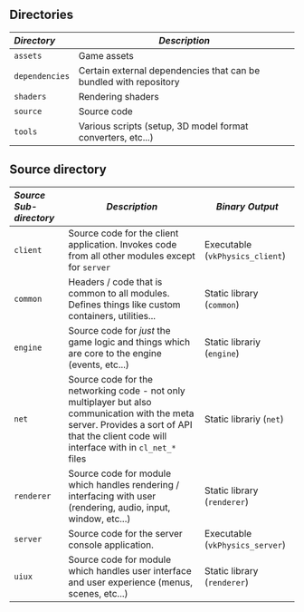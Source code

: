 ## Directories

| *Directory*    | *Description*                                                     |
|:---------------|-------------------------------------------------------------------|
| `assets`       | Game assets                                                       |
| `dependencies` | Certain external dependencies that can be bundled with repository |
| `shaders`      | Rendering shaders                                            |
| `source`       | Source code                                                       |
| `tools`        | Various scripts (setup, 3D model format converters, etc...)       |

## Source directory

| *Source Sub-directory* | *Description*                                                                                                    | *Binary Output*                 |
|:-----------------------|------------------------------------------------------------------------------------------------------------------|---------------------------------|
| `client`               | Source code for the client application. Invokes code from all other modules except for `server`                      | Executable (`vkPhysics_client`) |
| `common`               | Headers / code that is common to all modules. Defines things like custom containers, utilities...                                                                     | Static library (`common`)       |
| `engine`               | Source code for *just* the game logic and things which are core to the engine (events, etc...)                   | Static librariy (`engine`)      |
| `net`               | Source code for the networking code - not only multiplayer but also communication with the meta server. Provides a sort of API that the client code will interface with in `cl_net_*` files | Static librariy (`net`)      |
| `renderer`             | Source code for module which handles rendering / interfacing with user (rendering, audio, input, window, etc...) | Static library (`renderer`)     |
| `server`               | Source code for the server console application. | Executable (`vkPhysics_server`) |
| `uiux`             | Source code for module which handles user interface and user experience (menus, scenes, etc...) | Static library (`renderer`)     |
